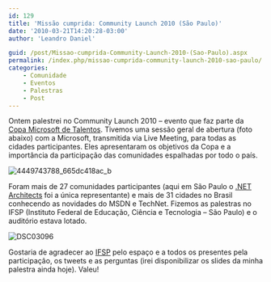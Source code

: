 ```yaml
---
id: 129
title: 'Missão cumprida: Community Launch 2010 (São Paulo)'
date: '2010-03-21T14:20:28-03:00'
author: 'Leandro Daniel'

guid: /post/Missao-cumprida-Community-Launch-2010-(Sao-Paulo).aspx
permalink: /index.php/missao-cumprida-community-launch-2010-sao-paulo/
categories:
    - Comunidade
    - Eventos
    - Palestras
    - Post
---
```


Ontem palestrei no Community Launch 2010 – evento que faz parte da [Copa Microsoft de Talentos](http://talentosmicrosoft.com.br). Tivemos uma sessão geral de abertura (foto abaixo) com a Microsoft, transmitida via Live Meeting, para todas as cidades participantes. Eles apresentaram os objetivos da Copa e a importância da participação das comunidades espalhadas por todo o país.

![4449743788_665dc418ac_b](http://leandrodaniel.com/pics/4449743788_665dc418ac_b.jpg "4449743788_665dc418ac_b")

Foram mais de 27 comunidades participantes (aqui em São Paulo o [.NET Architects](http://dotnetarchitects.net/) foi a única representante) e mais de 31 cidades no Brasil conhecendo as novidades do MSDN e TechNet. Fizemos as palestras no IFSP (Instituto Federal de Educação, Ciência e Tecnologia – São Paulo) e o auditório estava lotado.

![DSC03096](http://leandrodaniel.com/pics/DSC03096.jpg "DSC03096")

Gostaria de agradecer ao [IFSP](http://www.ifsp.edu.br/lwp/workplace) pelo espaço e a todos os presentes pela participação, os tweets e as perguntas (irei disponibilizar os slides da minha palestra ainda hoje). Valeu!